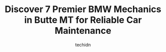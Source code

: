 ---
layout: ampstory
image: https://images.unsplash.com/photo-1637160969382-6562ca0d1435?ixlib=rb-4.0.3&ixid=MnwxMjA3fDB8MHxwaG90by1wYWdlfHx8fGVufDB8fHx8&auto=format&fit=crop&w=640&h=853&q=80
author: techidn
featured: false
description: When it comes to maintaining and repairing your vehicle in Butte MT, USA, you deserve nothing but the best. Thats why the 7 best BMW Mechanic in the area are here to offer their expertise, 
title: Discover 7 Premier BMW Mechanics in Butte MT for Reliable Car Maintenance
cover:
   title: Discover 7 Premier BMW Mechanics in Butte MT for Reliable Car Maintenance
   subtitle: Rickpate
   background: https://images.unsplash.com/photo-1637160969382-6562ca0d1435?ixlib=rb-4.0.3&ixid=MnwxMjA3fDB8MHxwaG90by1wYWdlfHx8fGVufDB8fHx8&auto=format&fit=crop&w=640&h=853&q=80

pages: 
 - layout: thirds
   top: <h1>#1 Gilboys Towing</h1>
   bottom: "<p>I had my car, and truck picked up and moved to where I needed them to go recently... Tow truck guy was the coolest and very professional!!! Thank you, and I will definite</p>"
   background: https://www.knot35.com/toplist/wp-content/uploads/2023/06/best-bmw-mechanic-1-in-butte-mt-1685841731.jpeg
   backgroundblur: true
 - layout: thirds
   top: <h1>#2 American Car Care Center</h1>
   bottom: "<p>3600 Harrison Ave, Butte, MT 59701, United States</p>"
   background: https://www.knot35.com/toplist/wp-content/uploads/2023/06/best-bmw-mechanic-2-in-butte-mt-1685841731.jpeg
   cta:
      link: https://www.knot35.com/toplist/discover-7-premier-bmw-mechanics-in-butte-mt-for-reliable-car-maintenance/
      text: Discover 7 Premier BMW Mechanics in Butte MT for Reliable Car Maintenance
 - layout: thirds
   top: <h1>#3 Certified Transmission & Auto Repair</h1>
   bottom: "<p>3934 Wynne Ave, Butte, MT 59701, United States</p>"
   background: https://www.knot35.com/toplist/wp-content/uploads/2023/06/best-bmw-mechanic-3-in-butte-mt-1685841731.jpeg
   cta:
      link: https://www.knot35.com/toplist/discover-7-premier-bmw-mechanics-in-butte-mt-for-reliable-car-maintenance/
      text: Discover 7 Premier BMW Mechanics in Butte MT for Reliable Car Maintenance
 - layout: thirds
   top: <h1>#4 Micks Repair LLC</h1>
   bottom: "<p>300 Holland St, Butte, MT 59701, United States</p>"
   background: https://images.unsplash.com/photo-1533998839656-76f5e4b2bccb?ixlib=rb-4.0.3&ixid=MnwxMjA3fDB8MHxwaG90by1wYWdlfHx8fGVufDB8fHx8&auto=format&fit=crop&w=640&h=853&q=80
   cta:
      link: https://www.knot35.com/toplist/discover-7-premier-bmw-mechanics-in-butte-mt-for-reliable-car-maintenance/
      text: Discover 7 Premier BMW Mechanics in Butte MT for Reliable Car Maintenance
 - layout: thirds
   top: <h1>#5 Pro Repair</h1>
   bottom: "<p>1750 4 Mile, Butte, MT 59701, United States</p>"
   background: https://images.unsplash.com/photo-1524169358666-79f22534bc6e?ixlib=rb-4.0.3&ixid=MnwxMjA3fDB8MHxwaG90by1wYWdlfHx8fGVufDB8fHx8&auto=format&fit=crop&w=640&h=853&q=80
   cta:
      link: https://www.knot35.com/toplist/discover-7-premier-bmw-mechanics-in-butte-mt-for-reliable-car-maintenance/
      text: Discover 7 Premier BMW Mechanics in Butte MT for Reliable Car Maintenance
 - layout: thirds
   top: <h1>#6 Baker Towing & Repair</h1>
   bottom: "<p>521 Cobban St, Butte, MT 59701, United States</p>"
   background: https://images.unsplash.com/photo-1604871000636-074fa5117945?ixlib=rb-4.0.3&ixid=MnwxMjA3fDB8MHxwaG90by1wYWdlfHx8fGVufDB8fHx8&auto=format&fit=crop&w=640&h=853&q=80
   cta:
      link: https://www.knot35.com/toplist/discover-7-premier-bmw-mechanics-in-butte-mt-for-reliable-car-maintenance/
      text: Discover 7 Premier BMW Mechanics in Butte MT for Reliable Car Maintenance
 - layout: thirds
   top: <h1>#7 I-90 Auto Repair & Salvage</h1>
   bottom: "<p>Munich St, Butte, MT 59701, United States</p>"
   background: https://images.unsplash.com/photo-1518640467707-6811f4a6ab73?ixlib=rb-4.0.3&ixid=MnwxMjA3fDB8MHxwaG90by1wYWdlfHx8fGVufDB8fHx8&auto=format&fit=crop&w=640&h=853&q=80
   cta:
      link: https://www.knot35.com/toplist/discover-7-premier-bmw-mechanics-in-butte-mt-for-reliable-car-maintenance/
      text: Discover 7 Premier BMW Mechanics in Butte MT for Reliable Car Maintenance
 - layout: thirds
   middle: Continue reading...
   background: https://plus.unsplash.com/premium_photo-1664640458616-3c74f8cb4589?ixlib=rb-4.0.3&ixid=MnwxMjA3fDB8MHxwaG90by1wYWdlfHx8fGVufDB8fHx8&auto=format&fit=crop&w=640&h=853&q=80
   cta:
      link: https://www.knot35.com/toplist/discover-7-premier-bmw-mechanics-in-butte-mt-for-reliable-car-maintenance/
      text: Discover 7 Premier BMW Mechanics in Butte MT for Reliable Car Maintenance
      
---